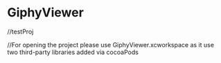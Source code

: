 # GiphyViewer

//testProj

//For opening the project please use GiphyViewer.xcworkspace as it use two third-party libraries added via cocoaPods
